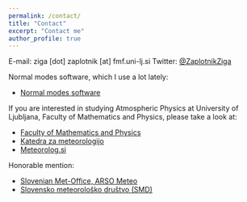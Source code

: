```yaml
---
permalink: /contact/
title: "Contact"
excerpt: "Contact me"
author_profile: true
---
```

E-mail: ziga [dot] zaplotnik [at] fmf.uni-lj.si
Twitter: [@ZaplotnikZiga](https://twitter.com/ZaplotnikZiga)

Normal modes software, which I use a lot lately:
* [Normal modes software](https://modes.cen.uni-hamburg.de/)

If you are interested in studying Atmospheric Physics at University of Ljubljana, Faculty of Mathematics and Physics, please take a look at:
* [Faculty of Mathematics and Physics](https://www.fmf.uni-lj.si/en/)
* [Katedra za meteorologijo](https://meteo.fmf.uni-lj.si/)
* [Meteorolog.si](http://meteorolog.si/)

Honorable mention:
* [Slovenian Met-Office, ARSO Meteo](http://meteo.arso.gov.si/met/sl/weather/)
* [Slovensko meteorološko društvo (SMD)](http://www.meteo-drustvo.si/o-nas/)
